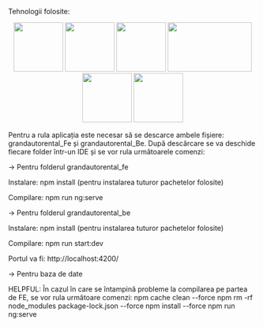 Tehnologii folosite:

<p align="center">
<img src="https://angular.io/assets/images/logos/angular/angular.svg" width="100px" height="100px" margin-right="15">
<img src="https://upload.wikimedia.org/wikipedia/commons/6/61/HTML5_logo_and_wordmark.svg" width="100px" height="100px" margin-right="15">
<img src="https://upload.wikimedia.org/wikipedia/commons/d/d5/CSS3_logo_and_wordmark.svg" width="100px" height="100px" margin-right="15">
<img src="https://camo.githubusercontent.com/4df4cf6995f81a77c935c858564a894f16b8e242ef5bbe01d1ca2f40d5991d85/68747470733a2f2f7777772e616e6b69747765626c6f6769632e636f6d2f6a6176617363726970742f6a735f696d672f6a6176617363726970742e706e67" width="170px" height="100px" margin-right="15">
<img src="https://upload.wikimedia.org/wikipedia/commons/4/4c/Typescript_logo_2020.svg" width="100px" height="100px" margin-right="15">
<img src="https://upload.wikimedia.org/wikipedia/commons/d/d9/Node.js_logo.svg" width="100px" height="100px" margin-right="15">
</p>

Pentru a rula aplicația este necesar să se descarce ambele fișiere: grandautorental_Fe și grandautorental_Be. 
După descărcare se va deschide fiecare folder într-un IDE și se vor rula următoarele comenzi:

-> Pentru folderul grandautorental_fe

Instalare:  npm install  (pentru instalarea tuturor pachetelor folosite)

Compilare:  npm run ng:serve


-> Pentru folderul grandautorental_be

Instalare: npm install  (pentru instalarea tuturor pachetelor folosite)

Compilare: npm run start:dev

Portul va fi: http://localhost:4200/


-> Pentru baza de date


HELPFUL:
În cazul în care se întampină probleme la compilarea pe partea de FE, se vor rula următoare comenzi:
npm cache clean --force
npm rm -rf node_modules package-lock.json --force
npm install --force
npm run ng:serve
